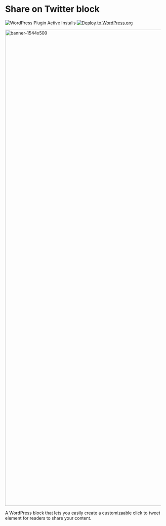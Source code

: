 # Share on Twitter block

![WordPress Plugin Active Installs](https://img.shields.io/wordpress/plugin/installs/share-on-twitter-block?color=%23007cba&label=Active%20Installs&logo=wordpress&style=flat-square) [![Deploy to WordPress.org](https://github.com/richtabor/share-on-twitter-block/actions/workflows/deploy.yml/badge.svg)](https://github.com/richtabor/share-on-twitter-block/actions/workflows/deploy.yml)

[<img width="1544" alt="banner-1544x500" src="https://github.com/richtabor/share-on-twitter-block/blob/main/.wordpress-org/banner-1544x500.png?raw=true">](https://wordpress.org/plugins/share-on-twitter-block)

A WordPress block that lets you easily create a customizaable click to tweet element for readers to share your content.
